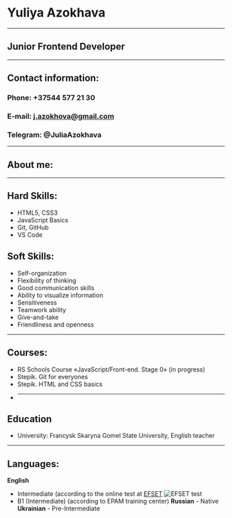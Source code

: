 # Yuliya Azokhava
---
## Junior Frontend Developer
---
## Contact information:

### **Phone:** +37544 577 21 30
### **E-mail:** j.azokhova@gmail.com
### **Telegram:** @JuliaAzokhava
---
## About me:

---
## Hard Skills:

+ HTML5, CSS3
+ JavaScript Basics
+ Git, GitHub
+ VS Code

## Soft Skills:
+ Self-organization
+ Flexibility of thinking
+ Good communication skills
+ Ability to visualize information
+ Sensitiveness
+ Teamwork ability
+ Give-and-take
+ Friendliness and openness
---
## Courses:
+ RS Schools Course «JavaScript/Front-end. Stage 0» (in progress)
+ Stepik. Git for everyones
+ Stepik. HTML and CSS basics
+ ---
## Education
+ University: Francysk Skaryna Gomel State University, English teacher
---
## Languages:

**English**
+ Intermediate (according to the online test at [EFSET](https://www.efset.org/quick-check)
![EFSET test](https://drive.google.com/file/d/1LtnXmBchwSboybuVtNMG0oAjOBSuWPxX/view?usp=sharing)
+ B1 (Intermediate) (according to EPAM training center)
**Russian** - Native
**Ukrainian** - Pre-Intermediate
